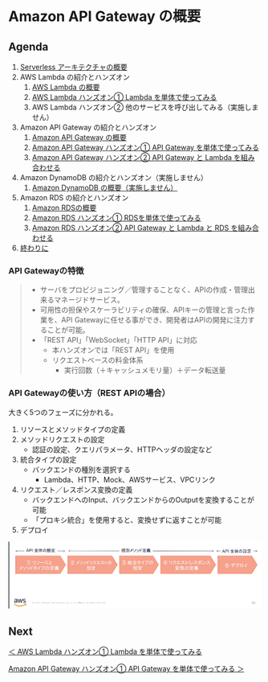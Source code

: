 # Amazon API Gateway の概要

## Agenda

1. [Serverless アーキテクチャの概要](./01_serverless.md)
2. AWS Lambda の紹介とハンズオン
   1. [AWS Lambda の概要](./10_lambda.md)
   2. [AWS Lambda ハンズオン① Lambda を単体で使ってみる](./11_lambda_1.md)
   3. AWS Lambda ハンズオン② 他のサービスを呼び出してみる（実施しません）
3. Amazon API Gateway の紹介とハンズオン
   1. [Amazon API Gateway の概要](./20_apigateway.md)
   2. [Amazon API Gateway ハンズオン① API Gateway を単体で使ってみる](./21_apigateway_1.md)
   3. [Amazon API Gateway ハンズオン② API Gateway と Lambda を組み合わせる](./22_apigateway_2.md)
4. Amazon DynamoDB の紹介とハンズオン（実施しません）
   1. [Amazon DynamoDB の概要（実施しません）](./30_dynamodb.md)
5. Amazon RDS の紹介とハンズオン
   1. [Amazon RDSの概要](./40_rds.md)
   2. [Amazon RDS ハンズオン① RDSを単体で使ってみる](./41_rds_1.md)
   3. [Amazon RDS ハンズオン② API Gateway と Lambda と RDS を組み合わせる](./42_rds_2.md)
6. [終わりに](./99_end.md)



### API Gatewayの特徴

> * サーバをプロビジョニング／管理することなく、APIの作成・管理出来るマネージドサービス。
> * 可用性の担保やスケーラビリティの確保、APIキーの管理と言った作業を、API Gatewayに任せる事ができ、開発者はAPIの開発に注力することが可能。
> * 「REST API」「WebSocket」「HTTP API」に対応
>   * 本ハンズオンでは「REST API」を使用
>   * リクエストベースの料金体系
>     * 実行回数（＋キャッシュメモリ量）＋データ転送量



### API Gatewayの使い方（REST APIの場合）

大きく5つのフェーズに分かれる。

1. リソースとメソッドタイプの定義
2. メソッドリクエストの設定
   * 認証の設定、クエリパラメータ、HTTPヘッダの設定など
3. 統合タイプの設定
   * バックエンドの種別を選択する
     * Lambda、HTTP、Mock、AWSサービス、VPCリンク
4. リクエスト／レスポンス変換の定義
   * バックエンドへのInput、バックエンドからのOutputを変換することが可能
   * 「プロキシ統合」を使用すると、変換せずに返すことが可能
5. デプロイ

![apigateway_howto](./img/apigateway_howto.png)



## Next

[＜ AWS Lambda ハンズオン① Lambda を単体で使ってみる](./11_lambda_1.md)

[Amazon API Gateway ハンズオン① API Gateway を単体で使ってみる ＞](./21_apigateway_1.md)

